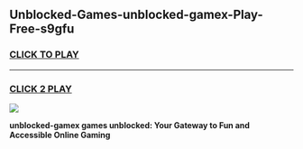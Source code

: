 
## Unblocked-Games-unblocked-gamex-Play-Free-s9gfu
<h3>
<a href="https://premium76.site?title=unblocked-gamex&ref=21A">CLICK TO PLAY</a></h3>
<hr>

<h3>
<a href="https://premium76.site?title=unblocked-gamex&ref=21A">CLICK 2 PLAY</a>
  
</h3>

<a href="https://premium76.site?title=unblocked-gamex&ref=21A"><img src="https://clearcache.store/games.png"></a>


**unblocked-gamex games unblocked: Your Gateway to Fun and Accessible Online Gaming**
